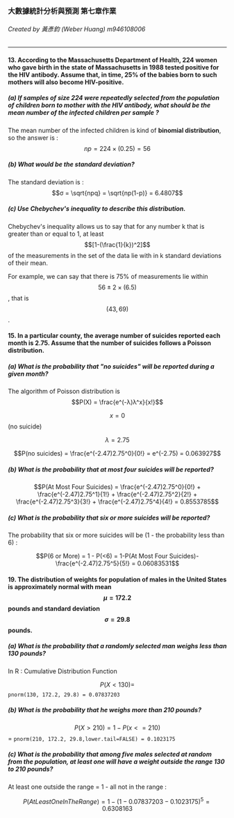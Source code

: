 ### 大數據統計分析與預測 第七章作業   
###### Created by 黃彥鈞 (Weber Huang) m946108006
---

#### 13. According to the Massachusetts Department of Health, 224 women who gave birth in the state of Massachusetts in 1988 tested positive for the HIV antibody. Assume that, in time, 25% of the babies born to such mothers will also become HIV-positive. 

##### (a) If samples of size 224 were repeatedly selected from the population of children born to mother with the HIV antibody, what should be the mean number of the infected children per sample ? 

The mean number of the infected children is kind of **binomial distribution**, so the answer is :  $$np=224\times(0.25)= 56$$

##### (b) What would be the standard deviation? 

The standard deviation is : $$σ = \sqrt{npq} = \sqrt{np(1-p)} = 6.4807$$

##### (c)  Use Chebychev's inequality to describe this distribution.

Chebychev's inequality allows us to say that for any number k that is greater than   or equal to 1, at least $$[1-(\frac{1}{k})^2]$$  of the measurements in the set of the data lie with in k standard deviations of their mean.

For example, we can say that there is 75% of measurements lie within $$56 \pm 2 \times (6.5)$$, that is $$(43,69)$$.

#### 15. In a particular county, the average number of suicides reported each month is 2.75. Assume that the number of suicides follows a Poisson distribution. 

##### (a) What is the probability that "no suicides" will be reported during a given month?

The algorithm of Poisson distribution is $$P(X) = \frac{e^(-λ)λ^x}{x!}$$

$$x = 0$$ (no suicide)

$$λ = 2.75$$

$$P(no suicides) = \frac{e^(-2.47)2.75^0}{0!} = e^(-2.75) = 0.063927$$

##### (b) What is the  probability that at most four suicides will be reported?  

$$P(At Most Four Suicides) = \frac{e^(-2.47)2.75^0}{0!} + \frac{e^(-2.47)2.75^1}{1!} + \frac{e^(-2.47)2.75^2}{2!} + \frac{e^(-2.47)2.75^3}{3!} + \frac{e^(-2.47)2.75^4}{4!} = 0.8553785$$

##### (c) What is the probability that six or more suicides will be reported?

The probability that six or more suicides will be (1 - the probability less than 6) : 

$$P(6 or More) = 1 - P(<6) = 1-P(At Most Four Suicides)-\frac{e^(-2.47)2.75^5}{5!} = 0.06083531$$

#### 19. The distribution of weights for population of males in the United States is approximately normal with mean $$μ=172.2$$ pounds and standard deviation $$σ=29.8$$ pounds.

##### (a) What is the probability that a randomly selected man weighs less than 130 pounds?

In R : Cumulative Distribution Function

$$P(X<130)=$$`pnorm(130, 172.2, 29.8) = 0.07837203`

##### (b) What is the probability that he weighs more than 210 pounds?

$$P(X>210)=1-P(x<=210)$$ = `pnorm(210, 172.2, 29.8,lower.tail=FALSE) = 0.1023175`

##### (c) What is the probability that among five males selected at random from the population, at least one will have a weight outside the range 130 to 210 pounds? 

At least one outside the range = 1 - all not in the range : 

$$P(At Least One In The Range) = 1 - (1-0.07837203-0.1023175)^5 = 0.6308163$$

